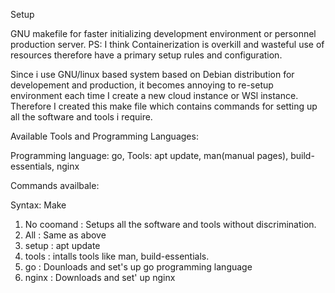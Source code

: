 Setup

GNU makefile for faster initializing development environment or personnel production server. PS: I think Containerization is overkill and wasteful use of resources therefore have a primary setup rules and configuration.

Since i use GNU/linux based system based on Debian distribution for developement and production, it becomes annoying to re-setup environment each time I create a new cloud instance or WSl instance. Therefore I created this make file which contains commands for setting up all the software and tools i require.

Available Tools and Programming Languages:

Programming language: go,
Tools: apt update, man(manual pages), build-essentials, nginx

Commands availbale:

Syntax: Make <command>

1) No coomand	: Setups all the software and tools without discrimination.
2) All		: Same as above
3) setup	: apt update
4) tools	: intalls tools like man, build-essentials.
5) go		: Dounloads and set's up go programming language
6) nginx	: Downloads and set' up nginx
